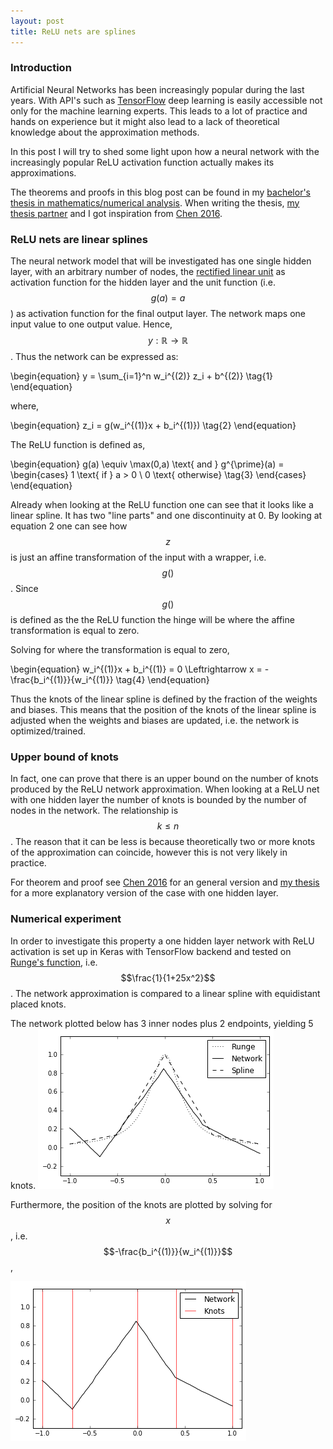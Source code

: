 ```yaml
---
layout: post
title: ReLU nets are splines
---
```


### Introduction

Artificial Neural Networks has been increasingly popular during the last years. With API's such as [TensorFlow](https://www.tensorflow.org/) deep learning is easily accessible not only for the machine learning experts. This leads to a lot of practice and hands on experience but it might also lead to a lack of theoretical knowledge about the approximation methods.

In this post I will try to shed some light upon how a neural network with the increasingly popular ReLU activation function actually makes its approximations.

The theorems and proofs in this blog post can be found in my [bachelor's thesis in mathematics/numerical analysis](link). When writing the thesis, [my thesis partner](https://github.com/dachrillz) and I got inspiration from [Chen 2016](https://arxiv.org/pdf/1611.09448.pdf).

### ReLU nets are linear splines

The neural network model that will be investigated has one single hidden layer, with an arbitrary number of nodes, the [rectified linear unit](https://en.wikipedia.org/wiki/Rectifier_(neural_networks)) as activation function for the hidden layer and the unit function (i.e. $$g(a) = a$$) as activation function for the final output layer. The network maps one input value to one output value. Hence, $$y: \mathbb{R} \rightarrow \mathbb{R}$$. Thus the network can be expressed as:


\begin{equation}
    y = \sum_{i=1}^n w_i^{(2)} z_i + b^{(2)} \tag{1}
\end{equation}


where,


\begin{equation}
    z_i = g(w_i^{(1)}x + b_i^{(1)}) \tag{2}
\end{equation}


The ReLU function is defined as,


\begin{equation}
    g(a) \equiv \max(0,a) \text{ and } g^{\prime}(a) =         \begin{cases}
            1 \text{ if } a > 0 \\
            0 \text{ otherwise} \tag{3}
        \end{cases}
\end{equation}


Already when looking at the ReLU function one can see that it looks like a linear spline. It has two "line parts" and one discontinuity at 0. By looking at equation 2 one can see how $$z$$ is just an affine transformation of the input with a wrapper, i.e. $$g()$$. Since $$g()$$ is defined as the the ReLU function the hinge will be where the affine transformation is equal to zero.

Solving for where the transformation is equal to zero,


\begin{equation}
    w_i^{(1)}x + b_i^{(1)} = 0 \Leftrightarrow x = -\frac{b_i^{(1)}}{w_i^{(1)}} \tag{4}
\end{equation}


Thus the knots of the linear spline is defined by the fraction of the weights and biases. This means that the position of the knots of the linear spline is adjusted when the weights and biases are updated, i.e. the network is optimized/trained.

### Upper bound of knots
In fact, one can prove that there is an upper bound on the number of knots produced by the ReLU network approximation. When looking at a ReLU net with one hidden layer the number of knots is bounded by the number of nodes in the network. The relationship is $$k \leq n$$. The reason that it can be less is because theoretically two or more knots of the approximation can coincide, however this is not very likely in practice.

For theorem and proof see [Chen 2016](https://arxiv.org/pdf/1611.09448.pdf) for an general version and [my thesis](link) for a more explanatory version of the case with one hidden layer.

### Numerical experiment
In order to investigate this property a one hidden layer network with ReLU activation is set up in Keras with TensorFlow backend and tested on [Runge's function](https://en.wikipedia.org/wiki/Runge%27s_phenomenon), i.e. $$\frac{1}{1+25x^2}$$. The network approximation is compared to a linear spline with equidistant placed knots.

The network plotted below has 3 inner nodes plus 2 endpoints, yielding 5 knots.
![Fig 1](/images/3nodes1.png)

Furthermore, the position of the knots are plotted by solving for $$x$$, i.e. $$-\frac{b_i^{(1)}}{w_i^{(1)}}$$,

![Fig 2](/images/3nodes2.png)

